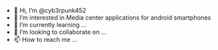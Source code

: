 - 👋 Hi, I’m @cyb3rpunk452
- 👀 I’m interested in Media center applications for android smartphones
- 🌱 I’m currently learning ...
- 💞️ I’m looking to collaborate on ...
- 📫 How to reach me ...

<!---
cyb3rpunk452/cyb3rpunk452 is a ✨ special ✨ repository because its `README.md` (this file) appears on your GitHub profile.
You can click the Preview link to take a look at your changes.
--->
